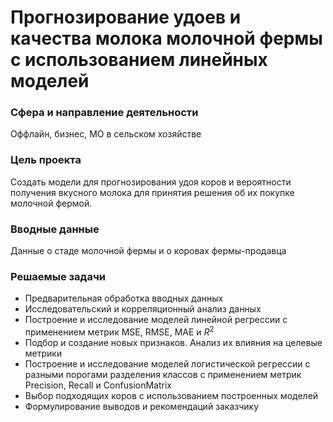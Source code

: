 # Прогнозирование удоев и качества молока молочной фермы с использованием линейных моделей

### **Сфера и направление деятельности**

Оффлайн, бизнес, МО в сельском хозяйстве

### **Цель проекта**

Создать модели для прогнозирования удоя коров и вероятности получения вкусного молока для принятия решения об их покупке молочной фермой.

### **Вводные данные**

Данные о стаде молочной фермы и о коровах фермы-продавца

### **Решаемые задачи**

  - Предварительная обработка вводных данных
  - Исследовательский и корреляционный анализ данных
  - Построение и исследование моделей линейной регрессии с применением метрик MSE, RMSE, MAE и $R^2$
  - Подбор и создание новых признаков. Анализ их влияния на целевые метрики
  - Построение и исследование моделей логистической регрессии c разными порогами разделения классов с применением метрик Precision, Recall и ConfusionMatrix 
  - Выбор подходящих коров с использованием построенных моделей
  - Формулирование выводов и рекомендаций заказчику
